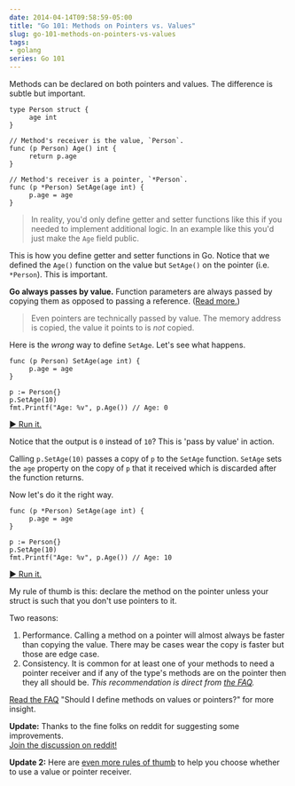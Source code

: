```yaml
---
date: 2014-04-14T09:58:59-05:00
title: "Go 101: Methods on Pointers vs. Values"
slug: go-101-methods-on-pointers-vs-values
tags:
- golang
series: Go 101
---
```


Methods can be declared on both pointers and values. The difference is subtle but important.

	type Person struct {
	     age int
	}

	// Method's receiver is the value, `Person`.
	func (p Person) Age() int {
	     return p.age
	}

	// Method's receiver is a pointer, `*Person`.
	func (p *Person) SetAge(age int) {
	     p.age = age
	}

> In reality, you'd only define getter and setter functions like this if you needed to implement additional logic. In an example like this you'd just make the `Age` field public.

This is how you define getter and setter functions in Go. Notice that we defined the `Age()` function on the value but `SetAge()` on the pointer (i.e. `*Person`). This is important.

**Go always passes by value.** Function parameters are  always passed by copying them as opposed to passing a reference. ([Read more.](http://golang.org/doc/faq#pass_by_value))

> Even pointers are technically passed by value. The memory address is copied, the value it points to is *not* copied.

Here is the *wrong* way to define `SetAge`. Let's see what happens.

	func (p Person) SetAge(age int) {
	     p.age = age
	}

	p := Person{}
	p.SetAge(10)
	fmt.Printf("Age: %v", p.Age()) // Age: 0

[&#9654; Run it.](http://play.golang.org/p/CJZfqBrAIC)

Notice that the output is `0` instead of `10`? This is 'pass by value' in action.

Calling `p.SetAge(10)` passes a copy of `p` to the `SetAge` function. `SetAge` sets the `age` property on the copy of `p` that it received which is discarded after the function returns.

Now let's do it the right way.

	func (p *Person) SetAge(age int) {
	     p.age = age
	}

	p := Person{}
	p.SetAge(10)
	fmt.Printf("Age: %v", p.Age()) // Age: 10

[&#9654; Run it.](http://play.golang.org/p/BbIlSUQBCr)

My rule of thumb is this: declare the method on the pointer unless your struct is such that you don't use pointers to it.

Two reasons:

1. Performance. Calling a method on a pointer will almost always be faster than copying the value. There may be cases wear the copy is faster but those are edge case.
2. Consistency. It is common for at least one of your methods to need a pointer receiver and if any of the type's methods are on the pointer then they all should be. *This recommendation is direct from [the FAQ](http://golang.org/doc/faq#methods_on_values_or_pointers).*

[Read the FAQ](http://golang.org/doc/faq#methods_on_values_or_pointers) "Should I define methods on values or pointers?" for more insight.

**Update:** Thanks to the fine folks on reddit for suggesting some improvements.  
[Join the discussion on reddit!](http://www.reddit.com/r/golang/comments/23060m/go_101_methods_on_pointers_vs_values/)

**Update 2:** Here are [even more rules of thumb](https://github.com/golang/go/wiki/CodeReviewComments#receiver-type) to help you choose whether to use a value or pointer receiver.
